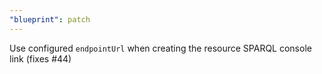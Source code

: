 ```yaml
---
"blueprint": patch
---
```


Use configured `endpointUrl` when creating the resource SPARQL console link (fixes #44)
